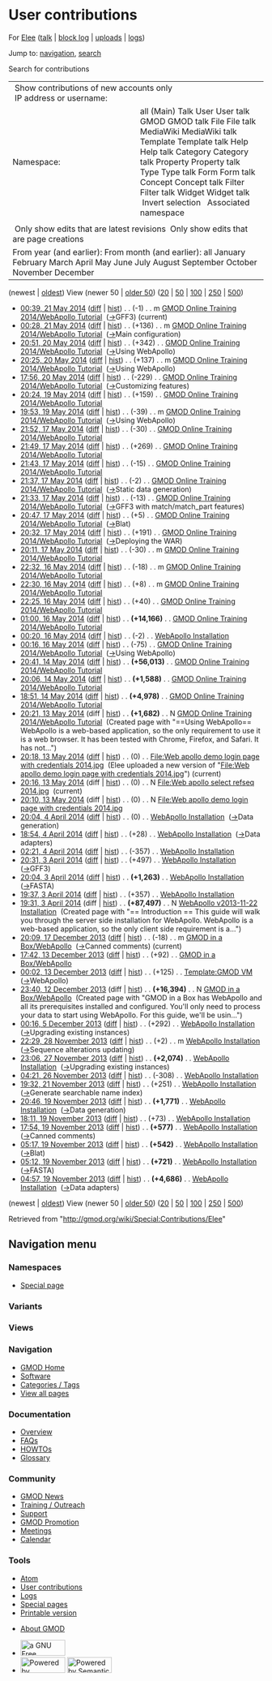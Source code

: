 <div id="mw-page-base" class="noprint">

</div>

<div id="mw-head-base" class="noprint">

</div>

<div id="content" class="mw-body" role="main">

<span id="top"></span>

<div id="mw-js-message" style="display:none;">

</div>



# <span dir="auto">User contributions</span>

<div id="bodyContent">

<div id="contentSub">

For [Elee](/wiki/User:Elee "User:Elee") (<a
href="/mediawiki/index.php?title=User_talk:Elee&amp;action=edit&amp;redlink=1"
class="new" title="User talk:Elee (page does not exist)">talk</a> \|
[block
log](/mediawiki/index.php?title=Special:Log/block&page=User%3AElee "Special:Log/block")
\| [uploads](/wiki/Special:ListFiles/Elee "Special:ListFiles/Elee") \|
[logs](/wiki/Special:Log/Elee "Special:Log/Elee"))

</div>

<div id="jump-to-nav" class="mw-jump">

Jump to: [navigation](#mw-navigation), [search](#p-search)

</div>

<div id="mw-content-text">

Search for contributions

<table class="mw-contributions-table">
<colgroup>
<col style="width: 50%" />
<col style="width: 50%" />
</colgroup>
<tbody>
<tr class="odd">
<td colspan="2"> Show contributions of new accounts only<br />
 IP address or username:</td>
</tr>
<tr class="even">
<td class="mw-label">Namespace:</td>
<td>all (Main) Talk User User talk GMOD GMOD talk File File talk
MediaWiki MediaWiki talk Template Template talk Help Help talk Category
Category talk Property Property talk Type Type talk Form Form talk
Concept Concept talk Filter Filter talk Widget Widget talk  
 Invert selection 
 Associated namespace </td>
</tr>
<tr class="odd">
<td colspan="2"></td>
</tr>
<tr class="even">
<td colspan="2"> Only show edits that are latest revisions
 Only show edits that are page creations</td>
</tr>
<tr class="odd">
<td colspan="2">From year (and earlier): From month (and earlier): all
January February March April May June July August September October
November December</td>
</tr>
</tbody>
</table>

(newest \| <a
href="/mediawiki/index.php?title=Special:Contributions/Elee&amp;dir=prev&amp;target=Elee"
class="mw-lastlink" rel="last"
title="Special:Contributions/Elee">oldest</a>) View (newer 50 \| <a
href="/mediawiki/index.php?title=Special:Contributions/Elee&amp;offset=20131119045714&amp;target=Elee"
class="mw-nextlink" rel="next" title="Special:Contributions/Elee">older
50</a>) (<a
href="/mediawiki/index.php?title=Special:Contributions/Elee&amp;offset=&amp;limit=20&amp;target=Elee"
class="mw-numlink" title="Special:Contributions/Elee">20</a> \| <a
href="/mediawiki/index.php?title=Special:Contributions/Elee&amp;offset=&amp;limit=50&amp;target=Elee"
class="mw-numlink" title="Special:Contributions/Elee">50</a> \| <a
href="/mediawiki/index.php?title=Special:Contributions/Elee&amp;offset=&amp;limit=100&amp;target=Elee"
class="mw-numlink" title="Special:Contributions/Elee">100</a> \| <a
href="/mediawiki/index.php?title=Special:Contributions/Elee&amp;offset=&amp;limit=250&amp;target=Elee"
class="mw-numlink" title="Special:Contributions/Elee">250</a> \| <a
href="/mediawiki/index.php?title=Special:Contributions/Elee&amp;offset=&amp;limit=500&amp;target=Elee"
class="mw-numlink" title="Special:Contributions/Elee">500</a>)

- <a
  href="/mediawiki/index.php?title=GMOD_Online_Training_2014/WebApollo_Tutorial&amp;oldid=25904"
  class="mw-changeslist-date"
  title="GMOD Online Training 2014/WebApollo Tutorial">00:39, 21 May
  2014</a>
  ([diff](/mediawiki/index.php?title=GMOD_Online_Training_2014/WebApollo_Tutorial&diff=prev&oldid=25904 "GMOD Online Training 2014/WebApollo Tutorial")
  \|
  [hist](/mediawiki/index.php?title=GMOD_Online_Training_2014/WebApollo_Tutorial&action=history "GMOD Online Training 2014/WebApollo Tutorial"))
  <span class="mw-changeslist-separator">. .</span>
  <span class="mw-plusminus-neg" dir="ltr"
  title="79,262 bytes after change">(-1)</span>‎
  <span class="mw-changeslist-separator">. .</span> m
  <a href="/wiki/GMOD_Online_Training_2014/WebApollo_Tutorial"
  class="mw-contributions-title"
  title="GMOD Online Training 2014/WebApollo Tutorial">GMOD Online
  Training 2014/WebApollo Tutorial</a> ‎
  <span class="comment">([→](/wiki/GMOD_Online_Training_2014/WebApollo_Tutorial#GFF3 "GMOD Online Training 2014/WebApollo Tutorial")‎<span dir="auto"><span class="autocomment">GFF3</span></span>)</span>
  <span class="mw-uctop">(current)</span>
- <a
  href="/mediawiki/index.php?title=GMOD_Online_Training_2014/WebApollo_Tutorial&amp;oldid=25903"
  class="mw-changeslist-date"
  title="GMOD Online Training 2014/WebApollo Tutorial">00:28, 21 May
  2014</a>
  ([diff](/mediawiki/index.php?title=GMOD_Online_Training_2014/WebApollo_Tutorial&diff=prev&oldid=25903 "GMOD Online Training 2014/WebApollo Tutorial")
  \|
  [hist](/mediawiki/index.php?title=GMOD_Online_Training_2014/WebApollo_Tutorial&action=history "GMOD Online Training 2014/WebApollo Tutorial"))
  <span class="mw-changeslist-separator">. .</span>
  <span class="mw-plusminus-pos" dir="ltr"
  title="79,263 bytes after change">(+136)</span>‎
  <span class="mw-changeslist-separator">. .</span> m
  <a href="/wiki/GMOD_Online_Training_2014/WebApollo_Tutorial"
  class="mw-contributions-title"
  title="GMOD Online Training 2014/WebApollo Tutorial">GMOD Online
  Training 2014/WebApollo Tutorial</a> ‎
  <span class="comment">([→](/wiki/GMOD_Online_Training_2014/WebApollo_Tutorial#Main_configuration "GMOD Online Training 2014/WebApollo Tutorial")‎<span dir="auto"><span class="autocomment">Main
  configuration</span></span>)</span>
- <a
  href="/mediawiki/index.php?title=GMOD_Online_Training_2014/WebApollo_Tutorial&amp;oldid=25902"
  class="mw-changeslist-date"
  title="GMOD Online Training 2014/WebApollo Tutorial">20:51, 20 May
  2014</a>
  ([diff](/mediawiki/index.php?title=GMOD_Online_Training_2014/WebApollo_Tutorial&diff=prev&oldid=25902 "GMOD Online Training 2014/WebApollo Tutorial")
  \|
  [hist](/mediawiki/index.php?title=GMOD_Online_Training_2014/WebApollo_Tutorial&action=history "GMOD Online Training 2014/WebApollo Tutorial"))
  <span class="mw-changeslist-separator">. .</span>
  <span class="mw-plusminus-pos" dir="ltr"
  title="79,127 bytes after change">(+342)</span>‎
  <span class="mw-changeslist-separator">. .</span>
  <a href="/wiki/GMOD_Online_Training_2014/WebApollo_Tutorial"
  class="mw-contributions-title"
  title="GMOD Online Training 2014/WebApollo Tutorial">GMOD Online
  Training 2014/WebApollo Tutorial</a> ‎
  <span class="comment">([→](/wiki/GMOD_Online_Training_2014/WebApollo_Tutorial#Using_WebApollo "GMOD Online Training 2014/WebApollo Tutorial")‎<span dir="auto"><span class="autocomment">Using
  WebApollo</span></span>)</span>
- <a
  href="/mediawiki/index.php?title=GMOD_Online_Training_2014/WebApollo_Tutorial&amp;oldid=25901"
  class="mw-changeslist-date"
  title="GMOD Online Training 2014/WebApollo Tutorial">20:25, 20 May
  2014</a>
  ([diff](/mediawiki/index.php?title=GMOD_Online_Training_2014/WebApollo_Tutorial&diff=prev&oldid=25901 "GMOD Online Training 2014/WebApollo Tutorial")
  \|
  [hist](/mediawiki/index.php?title=GMOD_Online_Training_2014/WebApollo_Tutorial&action=history "GMOD Online Training 2014/WebApollo Tutorial"))
  <span class="mw-changeslist-separator">. .</span>
  <span class="mw-plusminus-pos" dir="ltr"
  title="78,785 bytes after change">(+137)</span>‎
  <span class="mw-changeslist-separator">. .</span> m
  <a href="/wiki/GMOD_Online_Training_2014/WebApollo_Tutorial"
  class="mw-contributions-title"
  title="GMOD Online Training 2014/WebApollo Tutorial">GMOD Online
  Training 2014/WebApollo Tutorial</a> ‎
  <span class="comment">([→](/wiki/GMOD_Online_Training_2014/WebApollo_Tutorial#Using_WebApollo "GMOD Online Training 2014/WebApollo Tutorial")‎<span dir="auto"><span class="autocomment">Using
  WebApollo</span></span>)</span>
- <a
  href="/mediawiki/index.php?title=GMOD_Online_Training_2014/WebApollo_Tutorial&amp;oldid=25899"
  class="mw-changeslist-date"
  title="GMOD Online Training 2014/WebApollo Tutorial">17:56, 20 May
  2014</a>
  ([diff](/mediawiki/index.php?title=GMOD_Online_Training_2014/WebApollo_Tutorial&diff=prev&oldid=25899 "GMOD Online Training 2014/WebApollo Tutorial")
  \|
  [hist](/mediawiki/index.php?title=GMOD_Online_Training_2014/WebApollo_Tutorial&action=history "GMOD Online Training 2014/WebApollo Tutorial"))
  <span class="mw-changeslist-separator">. .</span>
  <span class="mw-plusminus-neg" dir="ltr"
  title="78,648 bytes after change">(-229)</span>‎
  <span class="mw-changeslist-separator">. .</span>
  <a href="/wiki/GMOD_Online_Training_2014/WebApollo_Tutorial"
  class="mw-contributions-title"
  title="GMOD Online Training 2014/WebApollo Tutorial">GMOD Online
  Training 2014/WebApollo Tutorial</a> ‎
  <span class="comment">([→](/wiki/GMOD_Online_Training_2014/WebApollo_Tutorial#Customizing_features "GMOD Online Training 2014/WebApollo Tutorial")‎<span dir="auto"><span class="autocomment">Customizing
  features</span></span>)</span>
- <a
  href="/mediawiki/index.php?title=GMOD_Online_Training_2014/WebApollo_Tutorial&amp;oldid=25861"
  class="mw-changeslist-date"
  title="GMOD Online Training 2014/WebApollo Tutorial">20:24, 19 May
  2014</a>
  ([diff](/mediawiki/index.php?title=GMOD_Online_Training_2014/WebApollo_Tutorial&diff=prev&oldid=25861 "GMOD Online Training 2014/WebApollo Tutorial")
  \|
  [hist](/mediawiki/index.php?title=GMOD_Online_Training_2014/WebApollo_Tutorial&action=history "GMOD Online Training 2014/WebApollo Tutorial"))
  <span class="mw-changeslist-separator">. .</span>
  <span class="mw-plusminus-pos" dir="ltr"
  title="78,877 bytes after change">(+159)</span>‎
  <span class="mw-changeslist-separator">. .</span>
  <a href="/wiki/GMOD_Online_Training_2014/WebApollo_Tutorial"
  class="mw-contributions-title"
  title="GMOD Online Training 2014/WebApollo Tutorial">GMOD Online
  Training 2014/WebApollo Tutorial</a> ‎
- <a
  href="/mediawiki/index.php?title=GMOD_Online_Training_2014/WebApollo_Tutorial&amp;oldid=25854"
  class="mw-changeslist-date"
  title="GMOD Online Training 2014/WebApollo Tutorial">19:53, 19 May
  2014</a>
  ([diff](/mediawiki/index.php?title=GMOD_Online_Training_2014/WebApollo_Tutorial&diff=prev&oldid=25854 "GMOD Online Training 2014/WebApollo Tutorial")
  \|
  [hist](/mediawiki/index.php?title=GMOD_Online_Training_2014/WebApollo_Tutorial&action=history "GMOD Online Training 2014/WebApollo Tutorial"))
  <span class="mw-changeslist-separator">. .</span>
  <span class="mw-plusminus-neg" dir="ltr"
  title="78,718 bytes after change">(-39)</span>‎
  <span class="mw-changeslist-separator">. .</span> m
  <a href="/wiki/GMOD_Online_Training_2014/WebApollo_Tutorial"
  class="mw-contributions-title"
  title="GMOD Online Training 2014/WebApollo Tutorial">GMOD Online
  Training 2014/WebApollo Tutorial</a> ‎
  <span class="comment">([→](/wiki/GMOD_Online_Training_2014/WebApollo_Tutorial#Using_WebApollo "GMOD Online Training 2014/WebApollo Tutorial")‎<span dir="auto"><span class="autocomment">Using
  WebApollo</span></span>)</span>
- <a
  href="/mediawiki/index.php?title=GMOD_Online_Training_2014/WebApollo_Tutorial&amp;oldid=25751"
  class="mw-changeslist-date"
  title="GMOD Online Training 2014/WebApollo Tutorial">21:52, 17 May
  2014</a>
  ([diff](/mediawiki/index.php?title=GMOD_Online_Training_2014/WebApollo_Tutorial&diff=prev&oldid=25751 "GMOD Online Training 2014/WebApollo Tutorial")
  \|
  [hist](/mediawiki/index.php?title=GMOD_Online_Training_2014/WebApollo_Tutorial&action=history "GMOD Online Training 2014/WebApollo Tutorial"))
  <span class="mw-changeslist-separator">. .</span>
  <span class="mw-plusminus-neg" dir="ltr"
  title="78,757 bytes after change">(-30)</span>‎
  <span class="mw-changeslist-separator">. .</span>
  <a href="/wiki/GMOD_Online_Training_2014/WebApollo_Tutorial"
  class="mw-contributions-title"
  title="GMOD Online Training 2014/WebApollo Tutorial">GMOD Online
  Training 2014/WebApollo Tutorial</a> ‎
- <a
  href="/mediawiki/index.php?title=GMOD_Online_Training_2014/WebApollo_Tutorial&amp;oldid=25750"
  class="mw-changeslist-date"
  title="GMOD Online Training 2014/WebApollo Tutorial">21:49, 17 May
  2014</a>
  ([diff](/mediawiki/index.php?title=GMOD_Online_Training_2014/WebApollo_Tutorial&diff=prev&oldid=25750 "GMOD Online Training 2014/WebApollo Tutorial")
  \|
  [hist](/mediawiki/index.php?title=GMOD_Online_Training_2014/WebApollo_Tutorial&action=history "GMOD Online Training 2014/WebApollo Tutorial"))
  <span class="mw-changeslist-separator">. .</span>
  <span class="mw-plusminus-pos" dir="ltr"
  title="78,787 bytes after change">(+269)</span>‎
  <span class="mw-changeslist-separator">. .</span>
  <a href="/wiki/GMOD_Online_Training_2014/WebApollo_Tutorial"
  class="mw-contributions-title"
  title="GMOD Online Training 2014/WebApollo Tutorial">GMOD Online
  Training 2014/WebApollo Tutorial</a> ‎
- <a
  href="/mediawiki/index.php?title=GMOD_Online_Training_2014/WebApollo_Tutorial&amp;oldid=25749"
  class="mw-changeslist-date"
  title="GMOD Online Training 2014/WebApollo Tutorial">21:43, 17 May
  2014</a>
  ([diff](/mediawiki/index.php?title=GMOD_Online_Training_2014/WebApollo_Tutorial&diff=prev&oldid=25749 "GMOD Online Training 2014/WebApollo Tutorial")
  \|
  [hist](/mediawiki/index.php?title=GMOD_Online_Training_2014/WebApollo_Tutorial&action=history "GMOD Online Training 2014/WebApollo Tutorial"))
  <span class="mw-changeslist-separator">. .</span>
  <span class="mw-plusminus-neg" dir="ltr"
  title="78,518 bytes after change">(-15)</span>‎
  <span class="mw-changeslist-separator">. .</span>
  <a href="/wiki/GMOD_Online_Training_2014/WebApollo_Tutorial"
  class="mw-contributions-title"
  title="GMOD Online Training 2014/WebApollo Tutorial">GMOD Online
  Training 2014/WebApollo Tutorial</a> ‎
- <a
  href="/mediawiki/index.php?title=GMOD_Online_Training_2014/WebApollo_Tutorial&amp;oldid=25748"
  class="mw-changeslist-date"
  title="GMOD Online Training 2014/WebApollo Tutorial">21:37, 17 May
  2014</a>
  ([diff](/mediawiki/index.php?title=GMOD_Online_Training_2014/WebApollo_Tutorial&diff=prev&oldid=25748 "GMOD Online Training 2014/WebApollo Tutorial")
  \|
  [hist](/mediawiki/index.php?title=GMOD_Online_Training_2014/WebApollo_Tutorial&action=history "GMOD Online Training 2014/WebApollo Tutorial"))
  <span class="mw-changeslist-separator">. .</span>
  <span class="mw-plusminus-neg" dir="ltr"
  title="78,533 bytes after change">(-2)</span>‎
  <span class="mw-changeslist-separator">. .</span>
  <a href="/wiki/GMOD_Online_Training_2014/WebApollo_Tutorial"
  class="mw-contributions-title"
  title="GMOD Online Training 2014/WebApollo Tutorial">GMOD Online
  Training 2014/WebApollo Tutorial</a> ‎
  <span class="comment">([→](/wiki/GMOD_Online_Training_2014/WebApollo_Tutorial#Static_data_generation "GMOD Online Training 2014/WebApollo Tutorial")‎<span dir="auto"><span class="autocomment">Static
  data generation</span></span>)</span>
- <a
  href="/mediawiki/index.php?title=GMOD_Online_Training_2014/WebApollo_Tutorial&amp;oldid=25747"
  class="mw-changeslist-date"
  title="GMOD Online Training 2014/WebApollo Tutorial">21:33, 17 May
  2014</a>
  ([diff](/mediawiki/index.php?title=GMOD_Online_Training_2014/WebApollo_Tutorial&diff=prev&oldid=25747 "GMOD Online Training 2014/WebApollo Tutorial")
  \|
  [hist](/mediawiki/index.php?title=GMOD_Online_Training_2014/WebApollo_Tutorial&action=history "GMOD Online Training 2014/WebApollo Tutorial"))
  <span class="mw-changeslist-separator">. .</span>
  <span class="mw-plusminus-neg" dir="ltr"
  title="78,535 bytes after change">(-13)</span>‎
  <span class="mw-changeslist-separator">. .</span>
  <a href="/wiki/GMOD_Online_Training_2014/WebApollo_Tutorial"
  class="mw-contributions-title"
  title="GMOD Online Training 2014/WebApollo Tutorial">GMOD Online
  Training 2014/WebApollo Tutorial</a> ‎
  <span class="comment">([→](/wiki/GMOD_Online_Training_2014/WebApollo_Tutorial#GFF3_with_match.2Fmatch_part_features "GMOD Online Training 2014/WebApollo Tutorial")‎<span dir="auto"><span class="autocomment">GFF3
  with match/match_part features</span></span>)</span>
- <a
  href="/mediawiki/index.php?title=GMOD_Online_Training_2014/WebApollo_Tutorial&amp;oldid=25739"
  class="mw-changeslist-date"
  title="GMOD Online Training 2014/WebApollo Tutorial">20:47, 17 May
  2014</a>
  ([diff](/mediawiki/index.php?title=GMOD_Online_Training_2014/WebApollo_Tutorial&diff=prev&oldid=25739 "GMOD Online Training 2014/WebApollo Tutorial")
  \|
  [hist](/mediawiki/index.php?title=GMOD_Online_Training_2014/WebApollo_Tutorial&action=history "GMOD Online Training 2014/WebApollo Tutorial"))
  <span class="mw-changeslist-separator">. .</span>
  <span class="mw-plusminus-pos" dir="ltr"
  title="78,548 bytes after change">(+5)</span>‎
  <span class="mw-changeslist-separator">. .</span>
  <a href="/wiki/GMOD_Online_Training_2014/WebApollo_Tutorial"
  class="mw-contributions-title"
  title="GMOD Online Training 2014/WebApollo Tutorial">GMOD Online
  Training 2014/WebApollo Tutorial</a> ‎
  <span class="comment">([→](/wiki/GMOD_Online_Training_2014/WebApollo_Tutorial#Blat "GMOD Online Training 2014/WebApollo Tutorial")‎<span dir="auto"><span class="autocomment">Blat</span></span>)</span>
- <a
  href="/mediawiki/index.php?title=GMOD_Online_Training_2014/WebApollo_Tutorial&amp;oldid=25738"
  class="mw-changeslist-date"
  title="GMOD Online Training 2014/WebApollo Tutorial">20:32, 17 May
  2014</a>
  ([diff](/mediawiki/index.php?title=GMOD_Online_Training_2014/WebApollo_Tutorial&diff=prev&oldid=25738 "GMOD Online Training 2014/WebApollo Tutorial")
  \|
  [hist](/mediawiki/index.php?title=GMOD_Online_Training_2014/WebApollo_Tutorial&action=history "GMOD Online Training 2014/WebApollo Tutorial"))
  <span class="mw-changeslist-separator">. .</span>
  <span class="mw-plusminus-pos" dir="ltr"
  title="78,543 bytes after change">(+191)</span>‎
  <span class="mw-changeslist-separator">. .</span>
  <a href="/wiki/GMOD_Online_Training_2014/WebApollo_Tutorial"
  class="mw-contributions-title"
  title="GMOD Online Training 2014/WebApollo Tutorial">GMOD Online
  Training 2014/WebApollo Tutorial</a> ‎
  <span class="comment">([→](/wiki/GMOD_Online_Training_2014/WebApollo_Tutorial#Deploying_the_WAR "GMOD Online Training 2014/WebApollo Tutorial")‎<span dir="auto"><span class="autocomment">Deploying
  the WAR</span></span>)</span>
- <a
  href="/mediawiki/index.php?title=GMOD_Online_Training_2014/WebApollo_Tutorial&amp;oldid=25737"
  class="mw-changeslist-date"
  title="GMOD Online Training 2014/WebApollo Tutorial">20:11, 17 May
  2014</a>
  ([diff](/mediawiki/index.php?title=GMOD_Online_Training_2014/WebApollo_Tutorial&diff=prev&oldid=25737 "GMOD Online Training 2014/WebApollo Tutorial")
  \|
  [hist](/mediawiki/index.php?title=GMOD_Online_Training_2014/WebApollo_Tutorial&action=history "GMOD Online Training 2014/WebApollo Tutorial"))
  <span class="mw-changeslist-separator">. .</span>
  <span class="mw-plusminus-neg" dir="ltr"
  title="78,352 bytes after change">(-30)</span>‎
  <span class="mw-changeslist-separator">. .</span> m
  <a href="/wiki/GMOD_Online_Training_2014/WebApollo_Tutorial"
  class="mw-contributions-title"
  title="GMOD Online Training 2014/WebApollo Tutorial">GMOD Online
  Training 2014/WebApollo Tutorial</a> ‎
- <a
  href="/mediawiki/index.php?title=GMOD_Online_Training_2014/WebApollo_Tutorial&amp;oldid=25736"
  class="mw-changeslist-date"
  title="GMOD Online Training 2014/WebApollo Tutorial">22:32, 16 May
  2014</a>
  ([diff](/mediawiki/index.php?title=GMOD_Online_Training_2014/WebApollo_Tutorial&diff=prev&oldid=25736 "GMOD Online Training 2014/WebApollo Tutorial")
  \|
  [hist](/mediawiki/index.php?title=GMOD_Online_Training_2014/WebApollo_Tutorial&action=history "GMOD Online Training 2014/WebApollo Tutorial"))
  <span class="mw-changeslist-separator">. .</span>
  <span class="mw-plusminus-neg" dir="ltr"
  title="78,382 bytes after change">(-18)</span>‎
  <span class="mw-changeslist-separator">. .</span> m
  <a href="/wiki/GMOD_Online_Training_2014/WebApollo_Tutorial"
  class="mw-contributions-title"
  title="GMOD Online Training 2014/WebApollo Tutorial">GMOD Online
  Training 2014/WebApollo Tutorial</a> ‎
- <a
  href="/mediawiki/index.php?title=GMOD_Online_Training_2014/WebApollo_Tutorial&amp;oldid=25735"
  class="mw-changeslist-date"
  title="GMOD Online Training 2014/WebApollo Tutorial">22:30, 16 May
  2014</a>
  ([diff](/mediawiki/index.php?title=GMOD_Online_Training_2014/WebApollo_Tutorial&diff=prev&oldid=25735 "GMOD Online Training 2014/WebApollo Tutorial")
  \|
  [hist](/mediawiki/index.php?title=GMOD_Online_Training_2014/WebApollo_Tutorial&action=history "GMOD Online Training 2014/WebApollo Tutorial"))
  <span class="mw-changeslist-separator">. .</span>
  <span class="mw-plusminus-pos" dir="ltr"
  title="78,400 bytes after change">(+8)</span>‎
  <span class="mw-changeslist-separator">. .</span> m
  <a href="/wiki/GMOD_Online_Training_2014/WebApollo_Tutorial"
  class="mw-contributions-title"
  title="GMOD Online Training 2014/WebApollo Tutorial">GMOD Online
  Training 2014/WebApollo Tutorial</a> ‎
- <a
  href="/mediawiki/index.php?title=GMOD_Online_Training_2014/WebApollo_Tutorial&amp;oldid=25734"
  class="mw-changeslist-date"
  title="GMOD Online Training 2014/WebApollo Tutorial">22:25, 16 May
  2014</a>
  ([diff](/mediawiki/index.php?title=GMOD_Online_Training_2014/WebApollo_Tutorial&diff=prev&oldid=25734 "GMOD Online Training 2014/WebApollo Tutorial")
  \|
  [hist](/mediawiki/index.php?title=GMOD_Online_Training_2014/WebApollo_Tutorial&action=history "GMOD Online Training 2014/WebApollo Tutorial"))
  <span class="mw-changeslist-separator">. .</span>
  <span class="mw-plusminus-pos" dir="ltr"
  title="78,392 bytes after change">(+40)</span>‎
  <span class="mw-changeslist-separator">. .</span>
  <a href="/wiki/GMOD_Online_Training_2014/WebApollo_Tutorial"
  class="mw-contributions-title"
  title="GMOD Online Training 2014/WebApollo Tutorial">GMOD Online
  Training 2014/WebApollo Tutorial</a> ‎
- <a
  href="/mediawiki/index.php?title=GMOD_Online_Training_2014/WebApollo_Tutorial&amp;oldid=25733"
  class="mw-changeslist-date"
  title="GMOD Online Training 2014/WebApollo Tutorial">01:00, 16 May
  2014</a>
  ([diff](/mediawiki/index.php?title=GMOD_Online_Training_2014/WebApollo_Tutorial&diff=prev&oldid=25733 "GMOD Online Training 2014/WebApollo Tutorial")
  \|
  [hist](/mediawiki/index.php?title=GMOD_Online_Training_2014/WebApollo_Tutorial&action=history "GMOD Online Training 2014/WebApollo Tutorial"))
  <span class="mw-changeslist-separator">. .</span> **(+14,166)**‎
  <span class="mw-changeslist-separator">. .</span>
  <a href="/wiki/GMOD_Online_Training_2014/WebApollo_Tutorial"
  class="mw-contributions-title"
  title="GMOD Online Training 2014/WebApollo Tutorial">GMOD Online
  Training 2014/WebApollo Tutorial</a> ‎
- <a
  href="/mediawiki/index.php?title=WebApollo_Installation&amp;oldid=25732"
  class="mw-changeslist-date" title="WebApollo Installation">00:20, 16 May
  2014</a>
  ([diff](/mediawiki/index.php?title=WebApollo_Installation&diff=prev&oldid=25732 "WebApollo Installation")
  \|
  [hist](/mediawiki/index.php?title=WebApollo_Installation&action=history "WebApollo Installation"))
  <span class="mw-changeslist-separator">. .</span>
  <span class="mw-plusminus-neg" dir="ltr"
  title="89,283 bytes after change">(-2)</span>‎
  <span class="mw-changeslist-separator">. .</span>
  <a href="/wiki/WebApollo_Installation" class="mw-contributions-title"
  title="WebApollo Installation">WebApollo Installation</a> ‎
- <a
  href="/mediawiki/index.php?title=GMOD_Online_Training_2014/WebApollo_Tutorial&amp;oldid=25731"
  class="mw-changeslist-date"
  title="GMOD Online Training 2014/WebApollo Tutorial">00:16, 16 May
  2014</a>
  ([diff](/mediawiki/index.php?title=GMOD_Online_Training_2014/WebApollo_Tutorial&diff=prev&oldid=25731 "GMOD Online Training 2014/WebApollo Tutorial")
  \|
  [hist](/mediawiki/index.php?title=GMOD_Online_Training_2014/WebApollo_Tutorial&action=history "GMOD Online Training 2014/WebApollo Tutorial"))
  <span class="mw-changeslist-separator">. .</span>
  <span class="mw-plusminus-neg" dir="ltr"
  title="64,186 bytes after change">(-75)</span>‎
  <span class="mw-changeslist-separator">. .</span>
  <a href="/wiki/GMOD_Online_Training_2014/WebApollo_Tutorial"
  class="mw-contributions-title"
  title="GMOD Online Training 2014/WebApollo Tutorial">GMOD Online
  Training 2014/WebApollo Tutorial</a> ‎
  <span class="comment">([→](/wiki/GMOD_Online_Training_2014/WebApollo_Tutorial#Using_WebApollo "GMOD Online Training 2014/WebApollo Tutorial")‎<span dir="auto"><span class="autocomment">Using
  WebApollo</span></span>)</span>
- <a
  href="/mediawiki/index.php?title=GMOD_Online_Training_2014/WebApollo_Tutorial&amp;oldid=25728"
  class="mw-changeslist-date"
  title="GMOD Online Training 2014/WebApollo Tutorial">20:41, 14 May
  2014</a>
  ([diff](/mediawiki/index.php?title=GMOD_Online_Training_2014/WebApollo_Tutorial&diff=prev&oldid=25728 "GMOD Online Training 2014/WebApollo Tutorial")
  \|
  [hist](/mediawiki/index.php?title=GMOD_Online_Training_2014/WebApollo_Tutorial&action=history "GMOD Online Training 2014/WebApollo Tutorial"))
  <span class="mw-changeslist-separator">. .</span> **(+56,013)**‎
  <span class="mw-changeslist-separator">. .</span>
  <a href="/wiki/GMOD_Online_Training_2014/WebApollo_Tutorial"
  class="mw-contributions-title"
  title="GMOD Online Training 2014/WebApollo Tutorial">GMOD Online
  Training 2014/WebApollo Tutorial</a> ‎
- <a
  href="/mediawiki/index.php?title=GMOD_Online_Training_2014/WebApollo_Tutorial&amp;oldid=25727"
  class="mw-changeslist-date"
  title="GMOD Online Training 2014/WebApollo Tutorial">20:06, 14 May
  2014</a>
  ([diff](/mediawiki/index.php?title=GMOD_Online_Training_2014/WebApollo_Tutorial&diff=prev&oldid=25727 "GMOD Online Training 2014/WebApollo Tutorial")
  \|
  [hist](/mediawiki/index.php?title=GMOD_Online_Training_2014/WebApollo_Tutorial&action=history "GMOD Online Training 2014/WebApollo Tutorial"))
  <span class="mw-changeslist-separator">. .</span> **(+1,588)**‎
  <span class="mw-changeslist-separator">. .</span>
  <a href="/wiki/GMOD_Online_Training_2014/WebApollo_Tutorial"
  class="mw-contributions-title"
  title="GMOD Online Training 2014/WebApollo Tutorial">GMOD Online
  Training 2014/WebApollo Tutorial</a> ‎
- <a
  href="/mediawiki/index.php?title=GMOD_Online_Training_2014/WebApollo_Tutorial&amp;oldid=25726"
  class="mw-changeslist-date"
  title="GMOD Online Training 2014/WebApollo Tutorial">18:51, 14 May
  2014</a>
  ([diff](/mediawiki/index.php?title=GMOD_Online_Training_2014/WebApollo_Tutorial&diff=prev&oldid=25726 "GMOD Online Training 2014/WebApollo Tutorial")
  \|
  [hist](/mediawiki/index.php?title=GMOD_Online_Training_2014/WebApollo_Tutorial&action=history "GMOD Online Training 2014/WebApollo Tutorial"))
  <span class="mw-changeslist-separator">. .</span> **(+4,978)**‎
  <span class="mw-changeslist-separator">. .</span>
  <a href="/wiki/GMOD_Online_Training_2014/WebApollo_Tutorial"
  class="mw-contributions-title"
  title="GMOD Online Training 2014/WebApollo Tutorial">GMOD Online
  Training 2014/WebApollo Tutorial</a> ‎
- <a
  href="/mediawiki/index.php?title=GMOD_Online_Training_2014/WebApollo_Tutorial&amp;oldid=25725"
  class="mw-changeslist-date"
  title="GMOD Online Training 2014/WebApollo Tutorial">20:21, 13 May
  2014</a> (diff \|
  [hist](/mediawiki/index.php?title=GMOD_Online_Training_2014/WebApollo_Tutorial&action=history "GMOD Online Training 2014/WebApollo Tutorial"))
  <span class="mw-changeslist-separator">. .</span> **(+1,682)**‎
  <span class="mw-changeslist-separator">. .</span> N
  <a href="/wiki/GMOD_Online_Training_2014/WebApollo_Tutorial"
  class="mw-contributions-title"
  title="GMOD Online Training 2014/WebApollo Tutorial">GMOD Online
  Training 2014/WebApollo Tutorial</a> ‎ <span class="comment">(Created
  page with "==Using WebApollo== WebApollo is a web-based application,
  so the only requirement to use it is a web browser. It has been tested
  with Chrome, Firefox, and Safari. It has not...")</span>
- <a
  href="/mediawiki/index.php?title=File:Web_apollo_demo_login_page_with_credentials_2014.jpg&amp;oldid=25724"
  class="mw-changeslist-date"
  title="File:Web apollo demo login page with credentials 2014.jpg">20:18,
  13 May 2014</a>
  ([diff](/mediawiki/index.php?title=File:Web_apollo_demo_login_page_with_credentials_2014.jpg&diff=prev&oldid=25724 "File:Web apollo demo login page with credentials 2014.jpg")
  \|
  [hist](/mediawiki/index.php?title=File:Web_apollo_demo_login_page_with_credentials_2014.jpg&action=history "File:Web apollo demo login page with credentials 2014.jpg"))
  <span class="mw-changeslist-separator">. .</span>
  <span class="mw-plusminus-null" dir="ltr"
  title="0 bytes after change">(0)</span>‎
  <span class="mw-changeslist-separator">. .</span> <a
  href="/wiki/File:Web_apollo_demo_login_page_with_credentials_2014.jpg"
  class="mw-contributions-title"
  title="File:Web apollo demo login page with credentials 2014.jpg">File:Web
  apollo demo login page with credentials 2014.jpg</a> ‎
  <span class="comment">(Elee uploaded a new version of "[File:Web
  apollo demo login page with credentials
  2014.jpg](/wiki/File:Web_apollo_demo_login_page_with_credentials_2014.jpg "File:Web apollo demo login page with credentials 2014.jpg")")</span>
  <span class="mw-uctop">(current)</span>
- <a
  href="/mediawiki/index.php?title=File:Web_apollo_select_refseq_2014.jpg&amp;oldid=25723"
  class="mw-changeslist-date"
  title="File:Web apollo select refseq 2014.jpg">20:16, 13 May 2014</a>
  (diff \|
  [hist](/mediawiki/index.php?title=File:Web_apollo_select_refseq_2014.jpg&action=history "File:Web apollo select refseq 2014.jpg"))
  <span class="mw-changeslist-separator">. .</span>
  <span class="mw-plusminus-null" dir="ltr"
  title="0 bytes after change">(0)</span>‎
  <span class="mw-changeslist-separator">. .</span> N
  <a href="/wiki/File:Web_apollo_select_refseq_2014.jpg"
  class="mw-contributions-title"
  title="File:Web apollo select refseq 2014.jpg">File:Web apollo select
  refseq 2014.jpg</a> ‎ <span class="mw-uctop">(current)</span>
- <a
  href="/mediawiki/index.php?title=File:Web_apollo_demo_login_page_with_credentials_2014.jpg&amp;oldid=25722"
  class="mw-changeslist-date"
  title="File:Web apollo demo login page with credentials 2014.jpg">20:10,
  13 May 2014</a> (diff \|
  [hist](/mediawiki/index.php?title=File:Web_apollo_demo_login_page_with_credentials_2014.jpg&action=history "File:Web apollo demo login page with credentials 2014.jpg"))
  <span class="mw-changeslist-separator">. .</span>
  <span class="mw-plusminus-null" dir="ltr"
  title="0 bytes after change">(0)</span>‎
  <span class="mw-changeslist-separator">. .</span> N <a
  href="/wiki/File:Web_apollo_demo_login_page_with_credentials_2014.jpg"
  class="mw-contributions-title"
  title="File:Web apollo demo login page with credentials 2014.jpg">File:Web
  apollo demo login page with credentials 2014.jpg</a> ‎
- <a
  href="/mediawiki/index.php?title=WebApollo_Installation&amp;oldid=25671"
  class="mw-changeslist-date" title="WebApollo Installation">20:04, 4
  April 2014</a>
  ([diff](/mediawiki/index.php?title=WebApollo_Installation&diff=prev&oldid=25671 "WebApollo Installation")
  \|
  [hist](/mediawiki/index.php?title=WebApollo_Installation&action=history "WebApollo Installation"))
  <span class="mw-changeslist-separator">. .</span>
  <span class="mw-plusminus-null" dir="ltr"
  title="89,285 bytes after change">(0)</span>‎
  <span class="mw-changeslist-separator">. .</span>
  <a href="/wiki/WebApollo_Installation" class="mw-contributions-title"
  title="WebApollo Installation">WebApollo Installation</a> ‎
  <span class="comment">([→](/wiki/WebApollo_Installation#Data_generation "WebApollo Installation")‎<span dir="auto"><span class="autocomment">Data
  generation</span></span>)</span>
- <a
  href="/mediawiki/index.php?title=WebApollo_Installation&amp;oldid=25670"
  class="mw-changeslist-date" title="WebApollo Installation">18:54, 4
  April 2014</a>
  ([diff](/mediawiki/index.php?title=WebApollo_Installation&diff=prev&oldid=25670 "WebApollo Installation")
  \|
  [hist](/mediawiki/index.php?title=WebApollo_Installation&action=history "WebApollo Installation"))
  <span class="mw-changeslist-separator">. .</span>
  <span class="mw-plusminus-pos" dir="ltr"
  title="89,285 bytes after change">(+28)</span>‎
  <span class="mw-changeslist-separator">. .</span>
  <a href="/wiki/WebApollo_Installation" class="mw-contributions-title"
  title="WebApollo Installation">WebApollo Installation</a> ‎
  <span class="comment">([→](/wiki/WebApollo_Installation#Data_adapters "WebApollo Installation")‎<span dir="auto"><span class="autocomment">Data
  adapters</span></span>)</span>
- <a
  href="/mediawiki/index.php?title=WebApollo_Installation&amp;oldid=25665"
  class="mw-changeslist-date" title="WebApollo Installation">02:21, 4
  April 2014</a>
  ([diff](/mediawiki/index.php?title=WebApollo_Installation&diff=prev&oldid=25665 "WebApollo Installation")
  \|
  [hist](/mediawiki/index.php?title=WebApollo_Installation&action=history "WebApollo Installation"))
  <span class="mw-changeslist-separator">. .</span>
  <span class="mw-plusminus-neg" dir="ltr"
  title="89,257 bytes after change">(-357)</span>‎
  <span class="mw-changeslist-separator">. .</span>
  <a href="/wiki/WebApollo_Installation" class="mw-contributions-title"
  title="WebApollo Installation">WebApollo Installation</a> ‎
- <a
  href="/mediawiki/index.php?title=WebApollo_Installation&amp;oldid=25663"
  class="mw-changeslist-date" title="WebApollo Installation">20:31, 3
  April 2014</a>
  ([diff](/mediawiki/index.php?title=WebApollo_Installation&diff=prev&oldid=25663 "WebApollo Installation")
  \|
  [hist](/mediawiki/index.php?title=WebApollo_Installation&action=history "WebApollo Installation"))
  <span class="mw-changeslist-separator">. .</span>
  <span class="mw-plusminus-pos" dir="ltr"
  title="89,614 bytes after change">(+497)</span>‎
  <span class="mw-changeslist-separator">. .</span>
  <a href="/wiki/WebApollo_Installation" class="mw-contributions-title"
  title="WebApollo Installation">WebApollo Installation</a> ‎
  <span class="comment">([→](/wiki/WebApollo_Installation#GFF3 "WebApollo Installation")‎<span dir="auto"><span class="autocomment">GFF3</span></span>)</span>
- <a
  href="/mediawiki/index.php?title=WebApollo_Installation&amp;oldid=25662"
  class="mw-changeslist-date" title="WebApollo Installation">20:04, 3
  April 2014</a>
  ([diff](/mediawiki/index.php?title=WebApollo_Installation&diff=prev&oldid=25662 "WebApollo Installation")
  \|
  [hist](/mediawiki/index.php?title=WebApollo_Installation&action=history "WebApollo Installation"))
  <span class="mw-changeslist-separator">. .</span> **(+1,263)**‎
  <span class="mw-changeslist-separator">. .</span>
  <a href="/wiki/WebApollo_Installation" class="mw-contributions-title"
  title="WebApollo Installation">WebApollo Installation</a> ‎
  <span class="comment">([→](/wiki/WebApollo_Installation#FASTA "WebApollo Installation")‎<span dir="auto"><span class="autocomment">FASTA</span></span>)</span>
- <a
  href="/mediawiki/index.php?title=WebApollo_Installation&amp;oldid=25661"
  class="mw-changeslist-date" title="WebApollo Installation">19:37, 3
  April 2014</a>
  ([diff](/mediawiki/index.php?title=WebApollo_Installation&diff=prev&oldid=25661 "WebApollo Installation")
  \|
  [hist](/mediawiki/index.php?title=WebApollo_Installation&action=history "WebApollo Installation"))
  <span class="mw-changeslist-separator">. .</span>
  <span class="mw-plusminus-pos" dir="ltr"
  title="87,854 bytes after change">(+357)</span>‎
  <span class="mw-changeslist-separator">. .</span>
  <a href="/wiki/WebApollo_Installation" class="mw-contributions-title"
  title="WebApollo Installation">WebApollo Installation</a> ‎
- <a
  href="/mediawiki/index.php?title=WebApollo_v2013-11-22_Installation&amp;oldid=25660"
  class="mw-changeslist-date"
  title="WebApollo v2013-11-22 Installation">19:31, 3 April 2014</a>
  (diff \|
  [hist](/mediawiki/index.php?title=WebApollo_v2013-11-22_Installation&action=history "WebApollo v2013-11-22 Installation"))
  <span class="mw-changeslist-separator">. .</span> **(+87,497)**‎
  <span class="mw-changeslist-separator">. .</span> N
  <a href="/wiki/WebApollo_v2013-11-22_Installation"
  class="mw-contributions-title"
  title="WebApollo v2013-11-22 Installation">WebApollo v2013-11-22
  Installation</a> ‎ <span class="comment">(Created page with "==
  Introduction == This guide will walk you through the server side
  installation for WebApollo. WebApollo is a web-based application, so
  the only client side requirement is a...")</span>
- <a
  href="/mediawiki/index.php?title=GMOD_in_a_Box/WebApollo&amp;oldid=24945"
  class="mw-changeslist-date" title="GMOD in a Box/WebApollo">20:09, 17
  December 2013</a>
  ([diff](/mediawiki/index.php?title=GMOD_in_a_Box/WebApollo&diff=prev&oldid=24945 "GMOD in a Box/WebApollo")
  \|
  [hist](/mediawiki/index.php?title=GMOD_in_a_Box/WebApollo&action=history "GMOD in a Box/WebApollo"))
  <span class="mw-changeslist-separator">. .</span>
  <span class="mw-plusminus-neg" dir="ltr"
  title="16,468 bytes after change">(-18)</span>‎
  <span class="mw-changeslist-separator">. .</span> m
  <a href="/wiki/GMOD_in_a_Box/WebApollo" class="mw-contributions-title"
  title="GMOD in a Box/WebApollo">GMOD in a Box/WebApollo</a> ‎
  <span class="comment">([→](/wiki/GMOD_in_a_Box/WebApollo#Canned_comments "GMOD in a Box/WebApollo")‎<span dir="auto"><span class="autocomment">Canned
  comments</span></span>)</span> <span class="mw-uctop">(current)</span>
- <a
  href="/mediawiki/index.php?title=GMOD_in_a_Box/WebApollo&amp;oldid=24933"
  class="mw-changeslist-date" title="GMOD in a Box/WebApollo">17:42, 13
  December 2013</a>
  ([diff](/mediawiki/index.php?title=GMOD_in_a_Box/WebApollo&diff=prev&oldid=24933 "GMOD in a Box/WebApollo")
  \|
  [hist](/mediawiki/index.php?title=GMOD_in_a_Box/WebApollo&action=history "GMOD in a Box/WebApollo"))
  <span class="mw-changeslist-separator">. .</span>
  <span class="mw-plusminus-pos" dir="ltr"
  title="16,486 bytes after change">(+92)</span>‎
  <span class="mw-changeslist-separator">. .</span>
  <a href="/wiki/GMOD_in_a_Box/WebApollo" class="mw-contributions-title"
  title="GMOD in a Box/WebApollo">GMOD in a Box/WebApollo</a> ‎
- <a href="/mediawiki/index.php?title=Template:GMOD_VM&amp;oldid=24930"
  class="mw-changeslist-date" title="Template:GMOD VM">00:02, 13 December
  2013</a>
  ([diff](/mediawiki/index.php?title=Template:GMOD_VM&diff=prev&oldid=24930 "Template:GMOD VM")
  \|
  [hist](/mediawiki/index.php?title=Template:GMOD_VM&action=history "Template:GMOD VM"))
  <span class="mw-changeslist-separator">. .</span>
  <span class="mw-plusminus-pos" dir="ltr"
  title="9,135 bytes after change">(+125)</span>‎
  <span class="mw-changeslist-separator">. .</span>
  <a href="/wiki/Template:GMOD_VM" class="mw-contributions-title"
  title="Template:GMOD VM">Template:GMOD VM</a> ‎
  <span class="comment">([→](/wiki/Template:GMOD_VM#WebApollo "Template:GMOD VM")‎<span dir="auto"><span class="autocomment">WebApollo</span></span>)</span>
- <a
  href="/mediawiki/index.php?title=GMOD_in_a_Box/WebApollo&amp;oldid=24929"
  class="mw-changeslist-date" title="GMOD in a Box/WebApollo">23:40, 12
  December 2013</a> (diff \|
  [hist](/mediawiki/index.php?title=GMOD_in_a_Box/WebApollo&action=history "GMOD in a Box/WebApollo"))
  <span class="mw-changeslist-separator">. .</span> **(+16,394)**‎
  <span class="mw-changeslist-separator">. .</span> N
  <a href="/wiki/GMOD_in_a_Box/WebApollo" class="mw-contributions-title"
  title="GMOD in a Box/WebApollo">GMOD in a Box/WebApollo</a> ‎
  <span class="comment">(Created page with "GMOD in a Box has WebApollo
  and all its prerequisites installed and configured. You'll only need
  to process your data to start using WebApollo. For this guide, we'll
  be usin...")</span>
- <a
  href="/mediawiki/index.php?title=WebApollo_Installation&amp;oldid=24909"
  class="mw-changeslist-date" title="WebApollo Installation">00:16, 5
  December 2013</a>
  ([diff](/mediawiki/index.php?title=WebApollo_Installation&diff=prev&oldid=24909 "WebApollo Installation")
  \|
  [hist](/mediawiki/index.php?title=WebApollo_Installation&action=history "WebApollo Installation"))
  <span class="mw-changeslist-separator">. .</span>
  <span class="mw-plusminus-pos" dir="ltr"
  title="87,497 bytes after change">(+292)</span>‎
  <span class="mw-changeslist-separator">. .</span>
  <a href="/wiki/WebApollo_Installation" class="mw-contributions-title"
  title="WebApollo Installation">WebApollo Installation</a> ‎
  <span class="comment">([→](/wiki/WebApollo_Installation#Upgrading_existing_instances "WebApollo Installation")‎<span dir="auto"><span class="autocomment">Upgrading
  existing instances</span></span>)</span>
- <a
  href="/mediawiki/index.php?title=WebApollo_Installation&amp;oldid=24885"
  class="mw-changeslist-date" title="WebApollo Installation">22:29, 28
  November 2013</a>
  ([diff](/mediawiki/index.php?title=WebApollo_Installation&diff=prev&oldid=24885 "WebApollo Installation")
  \|
  [hist](/mediawiki/index.php?title=WebApollo_Installation&action=history "WebApollo Installation"))
  <span class="mw-changeslist-separator">. .</span>
  <span class="mw-plusminus-pos" dir="ltr"
  title="87,195 bytes after change">(+2)</span>‎
  <span class="mw-changeslist-separator">. .</span> m
  <a href="/wiki/WebApollo_Installation" class="mw-contributions-title"
  title="WebApollo Installation">WebApollo Installation</a> ‎
  <span class="comment">([→](/wiki/WebApollo_Installation#Sequence_alterations_updating "WebApollo Installation")‎<span dir="auto"><span class="autocomment">Sequence
  alterations updating</span></span>)</span>
- <a
  href="/mediawiki/index.php?title=WebApollo_Installation&amp;oldid=24877"
  class="mw-changeslist-date" title="WebApollo Installation">23:06, 27
  November 2013</a>
  ([diff](/mediawiki/index.php?title=WebApollo_Installation&diff=prev&oldid=24877 "WebApollo Installation")
  \|
  [hist](/mediawiki/index.php?title=WebApollo_Installation&action=history "WebApollo Installation"))
  <span class="mw-changeslist-separator">. .</span> **(+2,074)**‎
  <span class="mw-changeslist-separator">. .</span>
  <a href="/wiki/WebApollo_Installation" class="mw-contributions-title"
  title="WebApollo Installation">WebApollo Installation</a> ‎
  <span class="comment">([→](/wiki/WebApollo_Installation#Upgrading_existing_instances "WebApollo Installation")‎<span dir="auto"><span class="autocomment">Upgrading
  existing instances</span></span>)</span>
- <a
  href="/mediawiki/index.php?title=WebApollo_Installation&amp;oldid=24852"
  class="mw-changeslist-date" title="WebApollo Installation">04:21, 26
  November 2013</a>
  ([diff](/mediawiki/index.php?title=WebApollo_Installation&diff=prev&oldid=24852 "WebApollo Installation")
  \|
  [hist](/mediawiki/index.php?title=WebApollo_Installation&action=history "WebApollo Installation"))
  <span class="mw-changeslist-separator">. .</span>
  <span class="mw-plusminus-neg" dir="ltr"
  title="85,119 bytes after change">(-308)</span>‎
  <span class="mw-changeslist-separator">. .</span>
  <a href="/wiki/WebApollo_Installation" class="mw-contributions-title"
  title="WebApollo Installation">WebApollo Installation</a> ‎
- <a
  href="/mediawiki/index.php?title=WebApollo_Installation&amp;oldid=24834"
  class="mw-changeslist-date" title="WebApollo Installation">19:32, 21
  November 2013</a>
  ([diff](/mediawiki/index.php?title=WebApollo_Installation&diff=prev&oldid=24834 "WebApollo Installation")
  \|
  [hist](/mediawiki/index.php?title=WebApollo_Installation&action=history "WebApollo Installation"))
  <span class="mw-changeslist-separator">. .</span>
  <span class="mw-plusminus-pos" dir="ltr"
  title="85,427 bytes after change">(+251)</span>‎
  <span class="mw-changeslist-separator">. .</span>
  <a href="/wiki/WebApollo_Installation" class="mw-contributions-title"
  title="WebApollo Installation">WebApollo Installation</a> ‎
  <span class="comment">([→](/wiki/WebApollo_Installation#Generate_searchable_name_index "WebApollo Installation")‎<span dir="auto"><span class="autocomment">Generate
  searchable name index</span></span>)</span>
- <a
  href="/mediawiki/index.php?title=WebApollo_Installation&amp;oldid=24826"
  class="mw-changeslist-date" title="WebApollo Installation">20:46, 19
  November 2013</a>
  ([diff](/mediawiki/index.php?title=WebApollo_Installation&diff=prev&oldid=24826 "WebApollo Installation")
  \|
  [hist](/mediawiki/index.php?title=WebApollo_Installation&action=history "WebApollo Installation"))
  <span class="mw-changeslist-separator">. .</span> **(+1,771)**‎
  <span class="mw-changeslist-separator">. .</span>
  <a href="/wiki/WebApollo_Installation" class="mw-contributions-title"
  title="WebApollo Installation">WebApollo Installation</a> ‎
  <span class="comment">([→](/wiki/WebApollo_Installation#Data_generation "WebApollo Installation")‎<span dir="auto"><span class="autocomment">Data
  generation</span></span>)</span>
- <a
  href="/mediawiki/index.php?title=WebApollo_Installation&amp;oldid=24824"
  class="mw-changeslist-date" title="WebApollo Installation">18:11, 19
  November 2013</a>
  ([diff](/mediawiki/index.php?title=WebApollo_Installation&diff=prev&oldid=24824 "WebApollo Installation")
  \|
  [hist](/mediawiki/index.php?title=WebApollo_Installation&action=history "WebApollo Installation"))
  <span class="mw-changeslist-separator">. .</span>
  <span class="mw-plusminus-pos" dir="ltr"
  title="83,405 bytes after change">(+73)</span>‎
  <span class="mw-changeslist-separator">. .</span>
  <a href="/wiki/WebApollo_Installation" class="mw-contributions-title"
  title="WebApollo Installation">WebApollo Installation</a> ‎
- <a
  href="/mediawiki/index.php?title=WebApollo_Installation&amp;oldid=24823"
  class="mw-changeslist-date" title="WebApollo Installation">17:54, 19
  November 2013</a>
  ([diff](/mediawiki/index.php?title=WebApollo_Installation&diff=prev&oldid=24823 "WebApollo Installation")
  \|
  [hist](/mediawiki/index.php?title=WebApollo_Installation&action=history "WebApollo Installation"))
  <span class="mw-changeslist-separator">. .</span> **(+577)**‎
  <span class="mw-changeslist-separator">. .</span>
  <a href="/wiki/WebApollo_Installation" class="mw-contributions-title"
  title="WebApollo Installation">WebApollo Installation</a> ‎
  <span class="comment">([→](/wiki/WebApollo_Installation#Canned_comments "WebApollo Installation")‎<span dir="auto"><span class="autocomment">Canned
  comments</span></span>)</span>
- <a
  href="/mediawiki/index.php?title=WebApollo_Installation&amp;oldid=24822"
  class="mw-changeslist-date" title="WebApollo Installation">05:17, 19
  November 2013</a>
  ([diff](/mediawiki/index.php?title=WebApollo_Installation&diff=prev&oldid=24822 "WebApollo Installation")
  \|
  [hist](/mediawiki/index.php?title=WebApollo_Installation&action=history "WebApollo Installation"))
  <span class="mw-changeslist-separator">. .</span> **(+542)**‎
  <span class="mw-changeslist-separator">. .</span>
  <a href="/wiki/WebApollo_Installation" class="mw-contributions-title"
  title="WebApollo Installation">WebApollo Installation</a> ‎
  <span class="comment">([→](/wiki/WebApollo_Installation#Blat "WebApollo Installation")‎<span dir="auto"><span class="autocomment">Blat</span></span>)</span>
- <a
  href="/mediawiki/index.php?title=WebApollo_Installation&amp;oldid=24821"
  class="mw-changeslist-date" title="WebApollo Installation">05:12, 19
  November 2013</a>
  ([diff](/mediawiki/index.php?title=WebApollo_Installation&diff=prev&oldid=24821 "WebApollo Installation")
  \|
  [hist](/mediawiki/index.php?title=WebApollo_Installation&action=history "WebApollo Installation"))
  <span class="mw-changeslist-separator">. .</span> **(+721)**‎
  <span class="mw-changeslist-separator">. .</span>
  <a href="/wiki/WebApollo_Installation" class="mw-contributions-title"
  title="WebApollo Installation">WebApollo Installation</a> ‎
  <span class="comment">([→](/wiki/WebApollo_Installation#FASTA "WebApollo Installation")‎<span dir="auto"><span class="autocomment">FASTA</span></span>)</span>
- <a
  href="/mediawiki/index.php?title=WebApollo_Installation&amp;oldid=24820"
  class="mw-changeslist-date" title="WebApollo Installation">04:57, 19
  November 2013</a>
  ([diff](/mediawiki/index.php?title=WebApollo_Installation&diff=prev&oldid=24820 "WebApollo Installation")
  \|
  [hist](/mediawiki/index.php?title=WebApollo_Installation&action=history "WebApollo Installation"))
  <span class="mw-changeslist-separator">. .</span> **(+4,686)**‎
  <span class="mw-changeslist-separator">. .</span>
  <a href="/wiki/WebApollo_Installation" class="mw-contributions-title"
  title="WebApollo Installation">WebApollo Installation</a> ‎
  <span class="comment">([→](/wiki/WebApollo_Installation#Data_adapters "WebApollo Installation")‎<span dir="auto"><span class="autocomment">Data
  adapters</span></span>)</span>

(newest \| <a
href="/mediawiki/index.php?title=Special:Contributions/Elee&amp;dir=prev&amp;target=Elee"
class="mw-lastlink" rel="last"
title="Special:Contributions/Elee">oldest</a>) View (newer 50 \| <a
href="/mediawiki/index.php?title=Special:Contributions/Elee&amp;offset=20131119045714&amp;target=Elee"
class="mw-nextlink" rel="next" title="Special:Contributions/Elee">older
50</a>) (<a
href="/mediawiki/index.php?title=Special:Contributions/Elee&amp;offset=&amp;limit=20&amp;target=Elee"
class="mw-numlink" title="Special:Contributions/Elee">20</a> \| <a
href="/mediawiki/index.php?title=Special:Contributions/Elee&amp;offset=&amp;limit=50&amp;target=Elee"
class="mw-numlink" title="Special:Contributions/Elee">50</a> \| <a
href="/mediawiki/index.php?title=Special:Contributions/Elee&amp;offset=&amp;limit=100&amp;target=Elee"
class="mw-numlink" title="Special:Contributions/Elee">100</a> \| <a
href="/mediawiki/index.php?title=Special:Contributions/Elee&amp;offset=&amp;limit=250&amp;target=Elee"
class="mw-numlink" title="Special:Contributions/Elee">250</a> \| <a
href="/mediawiki/index.php?title=Special:Contributions/Elee&amp;offset=&amp;limit=500&amp;target=Elee"
class="mw-numlink" title="Special:Contributions/Elee">500</a>)

</div>

<div class="printfooter">

Retrieved from "<http://gmod.org/wiki/Special:Contributions/Elee>"

</div>

<div id="catlinks" class="catlinks catlinks-allhidden">

</div>

<div class="visualClear">

</div>

</div>

</div>

<div id="mw-navigation">

## Navigation menu

<div id="mw-head">



<div id="left-navigation">

<div id="p-namespaces" class="vectorTabs" role="navigation"
aria-labelledby="p-namespaces-label">

### Namespaces

- <span id="ca-nstab-special">[Special
  page](/wiki/Special:Contributions/Elee "This is a special page, you cannot edit the page itself")</span>

</div>

<div id="p-variants" class="vectorMenu emptyPortlet" role="navigation"
aria-labelledby="p-variants-label">

### 

### Variants[](#)

<div class="menu">

</div>

</div>

</div>

<div id="right-navigation">

<div id="p-views" class="vectorTabs emptyPortlet" role="navigation"
aria-labelledby="p-views-label">

### Views

</div>



</div>



</div>

</div>

</div>

<div id="mw-panel">

<div id="p-logo" role="banner">

<a href="/wiki/Main_Page"
style="background-image: url(http://gmod.org/images/GMOD-cogs.png);"
title="Visit the main page"></a>

</div>

<div id="p-Navigation" class="portal" role="navigation"
aria-labelledby="p-Navigation-label">

### Navigation

<div class="body">

- <span id="n-GMOD-Home">[GMOD Home](/wiki/Main_Page)</span>
- <span id="n-Software">[Software](/wiki/GMOD_Components)</span>
- <span id="n-Categories-.2F-Tags">[Categories /
  Tags](/wiki/Categories)</span>
- <span id="n-View-all-pages">[View all
  pages](/wiki/Special:AllPages)</span>

</div>

</div>

<div id="p-Documentation" class="portal" role="navigation"
aria-labelledby="p-Documentation-label">

### Documentation

<div class="body">

- <span id="n-Overview">[Overview](/wiki/Overview)</span>
- <span id="n-FAQs">[FAQs](/wiki/Category:FAQ)</span>
- <span id="n-HOWTOs">[HOWTOs](/wiki/Category:HOWTO)</span>
- <span id="n-Glossary">[Glossary](/wiki/Glossary)</span>

</div>

</div>

<div id="p-Community" class="portal" role="navigation"
aria-labelledby="p-Community-label">

### Community

<div class="body">

- <span id="n-GMOD-News">[GMOD News](/wiki/GMOD_News)</span>
- <span id="n-Training-.2F-Outreach">[Training /
  Outreach](/wiki/Training_and_Outreach)</span>
- <span id="n-Support">[Support](/wiki/Support)</span>
- <span id="n-GMOD-Promotion">[GMOD
  Promotion](/wiki/GMOD_Promotion)</span>
- <span id="n-Meetings">[Meetings](/wiki/Meetings)</span>
- <span id="n-Calendar">[Calendar](/wiki/Calendar)</span>

</div>

</div>

<div id="p-tb" class="portal" role="navigation"
aria-labelledby="p-tb-label">

### Tools

<div class="body">

- <span id="feedlinks"><a
  href="http://gmod.org/mediawiki/index.php?title=Special:Contributions/Elee&amp;feed=atom"
  id="feed-atom" class="feedlink" rel="alternate"
  type="application/atom+xml" title="Atom feed for this page">Atom</a></span>
- <span id="t-contributions">[User
  contributions](/wiki/Special:Contributions/Elee "A list of contributions of this user")</span>
- <span id="t-log">[Logs](/wiki/Special:Log/Elee)</span>
- <span id="t-specialpages"><a href="/wiki/Special:SpecialPages" accesskey="q"
  title="A list of all special pages [q]">Special pages</a></span>
- <span id="t-print"><a
  href="/mediawiki/index.php?title=Special:Contributions/Elee&amp;printable=yes"
  rel="alternate" accesskey="p"
  title="Printable version of this page [p]">Printable version</a></span>

</div>

</div>

</div>

</div>

<div id="footer" role="contentinfo">

- <span id="footer-places-about">[About
  GMOD](/wiki/GMOD:About "GMOD:About")</span>

<!-- -->

- <span id="footer-copyrightico">[<img src="http://www.gnu.org/graphics/gfdl-logo-small.png" width="88"
  height="31" alt="a GNU Free Documentation License" />](http://www.gnu.org/licenses/fdl-1.3.html)</span>
- <span id="footer-poweredbyico">[<img src="/mediawiki/skins/common/images/poweredby_mediawiki_88x31.png"
  width="88" height="31" alt="Powered by MediaWiki" />](//www.mediawiki.org/)
  [<img
  src="/mediawiki/extensions/SemanticMediaWiki/includes/../resources/images/smw_button.png"
  width="88" height="31" alt="Powered by Semantic MediaWiki" />](https://www.semantic-mediawiki.org/wiki/Semantic_MediaWiki)</span>

<div style="clear:both">

</div>

</div>
